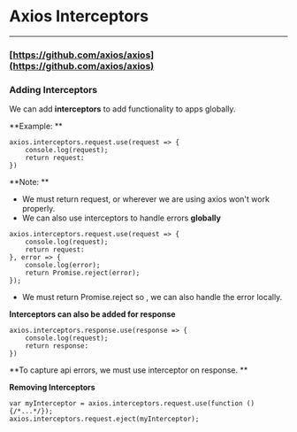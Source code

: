 # Axios Interceptors

---

### [https://github.com/axios/axios](https://github.com/axios/axios)

### Adding Interceptors

We can add **interceptors** to add functionality to apps globally.

**Example: **

```
axios.interceptors.request.use(request => {
    console.log(request);
    return request: 
})
```

**Note: **

* We must return request, or wherever we are using axios won't work properly.
* We can also use interceptors to handle errors **globally**

```
axios.interceptors.request.use(request => {
    console.log(request);
    return request: 
}, error => {
    console.log(error);
    return Promise.reject(error);
});
```

* We must return Promise.reject so , we can also handle the error locally. 

**Interceptors can also be added for response**

```
axios.interceptors.response.use(response => {
    console.log(request);
    return response: 
})
```

**To capture api errors, we must use interceptor on response. **

**Removing Interceptors**

```
var myInterceptor = axios.interceptors.request.use(function () {/*...*/});
axios.interceptors.request.eject(myInterceptor);
```




